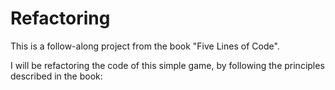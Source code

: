 # Refactoring

This is a follow-along project from the book "Five Lines of Code".

I will be refactoring the code of this simple game, by following the principles described in the book:
